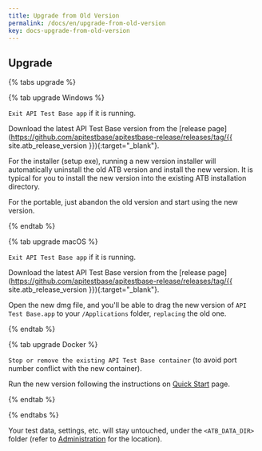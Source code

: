 ```yaml
---
title: Upgrade from Old Version
permalink: /docs/en/upgrade-from-old-version
key: docs-upgrade-from-old-version
---
```

## Upgrade

{% tabs upgrade %}

{% tab upgrade Windows %}

`Exit API Test Base app` if it is running.

Download the latest API Test Base version from the [release page](https://github.com/apitestbase/apitestbase-release/releases/tag/{{ site.atb_release_version }}){:target="_blank"}.

For the installer (setup exe), running a new version installer will automatically uninstall the old ATB version and install the new version. It is typical for you to install the new version into the existing ATB installation directory.

For the portable, just abandon the old version and start using the new version.

{% endtab %}

{% tab upgrade macOS %}

`Exit API Test Base app` if it is running.

Download the latest API Test Base version from the [release page](https://github.com/apitestbase/apitestbase-release/releases/tag/{{ site.atb_release_version }}){:target="_blank"}.

Open the new dmg file, and you'll be able to drag the new version of `API Test Base.app` to your `/Applications` folder, `replacing` the old one.

{% endtab %}

{% tab upgrade Docker %}

`Stop or remove the existing API Test Base container` (to avoid port number conflict with the new container).

Run the new version following the instructions on [Quick Start](/docs/en/quick-start) page.

{% endtab %}

{% endtabs %}

Your test data, settings, etc. will stay untouched, under the `<ATB_DATA_DIR>` folder (refer to [Administration](/docs/en/administration) for the location).